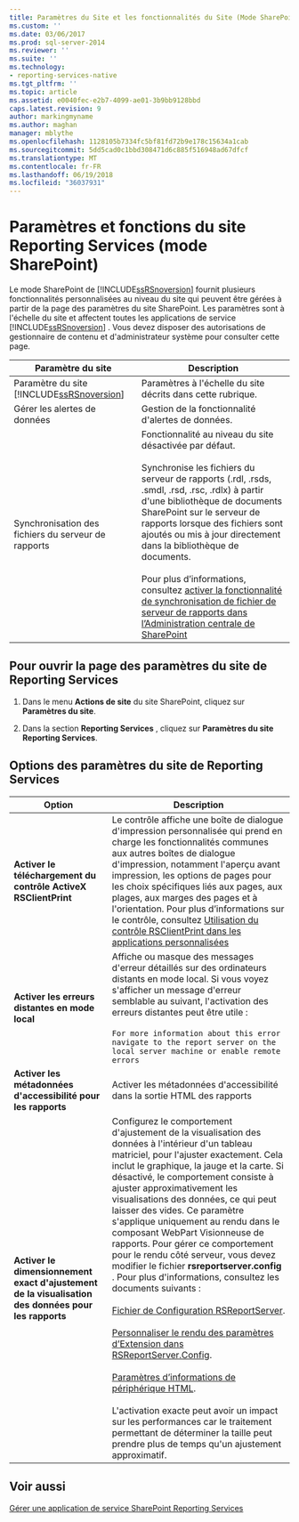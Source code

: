 ```yaml
---
title: Paramètres du Site et les fonctionnalités du Site (Mode SharePoint) Reporting Services | Documents Microsoft
ms.custom: ''
ms.date: 03/06/2017
ms.prod: sql-server-2014
ms.reviewer: ''
ms.suite: ''
ms.technology:
- reporting-services-native
ms.tgt_pltfrm: ''
ms.topic: article
ms.assetid: e0040fec-e2b7-4099-ae01-3b9bb9128bbd
caps.latest.revision: 9
author: markingmyname
ms.author: maghan
manager: mblythe
ms.openlocfilehash: 1128105b7334fc5bf81fd72b9e178c15634a1cab
ms.sourcegitcommit: 5dd5cad0c1bbd308471d6c885f516948ad67dfcf
ms.translationtype: MT
ms.contentlocale: fr-FR
ms.lasthandoff: 06/19/2018
ms.locfileid: "36037931"
---
```

# <a name="reporting-services-site-settings-and-site-featuressharepoint-mode"></a>Paramètres et fonctions du site Reporting Services (mode SharePoint)
  Le mode SharePoint de [!INCLUDE[ssRSnoversion](../includes/ssrsnoversion-md.md)] fournit plusieurs fonctionnalités personnalisées au niveau du site qui peuvent être gérées à partir de la page des paramètres du site SharePoint. Les paramètres sont à l'échelle du site et affectent toutes les applications de service [!INCLUDE[ssRSnoversion](../includes/ssrsnoversion-md.md)] . Vous devez disposer des autorisations de gestionnaire de contenu et d'administrateur système pour consulter cette page.  
  
|Paramètre du site|Description|  
|------------------|-----------------|  
|Paramètre du site [!INCLUDE[ssRSnoversion](../includes/ssrsnoversion-md.md)]|Paramètres à l'échelle du site décrits dans cette rubrique.|  
|Gérer les alertes de données|Gestion de la fonctionnalité d'alertes de données.|  
|Synchronisation des fichiers du serveur de rapports|Fonctionnalité au niveau du site désactivée par défaut.<br /><br /> Synchronise les fichiers du serveur de rapports (.rdl, .rsds, .smdl, .rsd, .rsc, .rdlx) à partir d'une bibliothèque de documents SharePoint sur le serveur de rapports lorsque des fichiers sont ajoutés ou mis à jour directement dans la bibliothèque de documents.<br /><br /> Pour plus d’informations, consultez [activer la fonctionnalité de synchronisation de fichier de serveur de rapports dans l’Administration centrale de SharePoint](../../2014/reporting-services/activate-report-server-file-sync-feature-sharepoint-central-administration.md)|  
  
## <a name="to-open-the-reporting-services-site-settings-page"></a>Pour ouvrir la page des paramètres du site de Reporting Services  
  
1.  Dans le menu **Actions de site** du site SharePoint, cliquez sur **Paramètres du site**.  
  
2.  Dans la section **Reporting Services** , cliquez sur **Paramètres du site Reporting Services**.  
  
## <a name="options-for-reporting-services-site-settings"></a>Options des paramètres du site de Reporting Services  
  
|Option|Description|  
|------------|-----------------|  
|**Activer le téléchargement du contrôle ActiveX RSClientPrint**|Le contrôle affiche une boîte de dialogue d'impression personnalisée qui prend en charge les fonctionnalités communes aux autres boîtes de dialogue d'impression, notamment l'aperçu avant impression, les options de pages pour les choix spécifiques liés aux pages, aux plages, aux marges des pages et à l'orientation. Pour plus d’informations sur le contrôle, consultez [Utilisation du contrôle RSClientPrint dans les applications personnalisées](report-server-web-service/net-framework/using-the-rsclientprint-control-in-custom-applications.md)|  
|**Activer les erreurs distantes en mode local**|Affiche ou masque des messages d'erreur détaillés sur des ordinateurs distants en mode local. Si vous voyez s'afficher un message d'erreur semblable au suivant, l'activation des erreurs distantes peut être utile :<br /><br /> `For more information about this error navigate to the report server on the local server machine or enable remote errors`|  
|**Activer les métadonnées d'accessibilité pour les rapports**|Activer les métadonnées d'accessibilité dans la sortie HTML des rapports|  
|**Activer le dimensionnement exact d'ajustement de la visualisation des données pour les rapports**|Configurez le comportement d'ajustement de la visualisation des données à l'intérieur d'un tableau matriciel, pour l'ajuster exactement. Cela inclut le graphique, la jauge et la carte. Si désactivé, le comportement consiste à ajuster approximativement les visualisations des données, ce qui peut laisser des vides. Ce paramètre s'applique uniquement au rendu dans le composant WebPart Visionneuse de rapports. Pour gérer ce comportement pour le rendu côté serveur, vous devez modifier le fichier **rsreportserver.config** . Pour plus d'informations, consultez les documents suivants :<br /><br /> [Fichier de Configuration RSReportServer](report-server/rsreportserver-config-configuration-file.md).<br /><br /> [Personnaliser le rendu des paramètres d’Extension dans RSReportServer.Config](customize-rendering-extension-parameters-in-rsreportserver-config.md).<br /><br /> [Paramètres d’informations de périphérique HTML](html-device-information-settings.md).<br /><br /> L'activation exacte peut avoir un impact sur les performances car le traitement permettant de déterminer la taille peut prendre plus de temps qu'un ajustement approximatif.|  
  
## <a name="see-also"></a>Voir aussi  
 [Gérer une application de service SharePoint Reporting Services](../../2014/reporting-services/manage-a-reporting-services-sharepoint-service-application.md)  
  
  